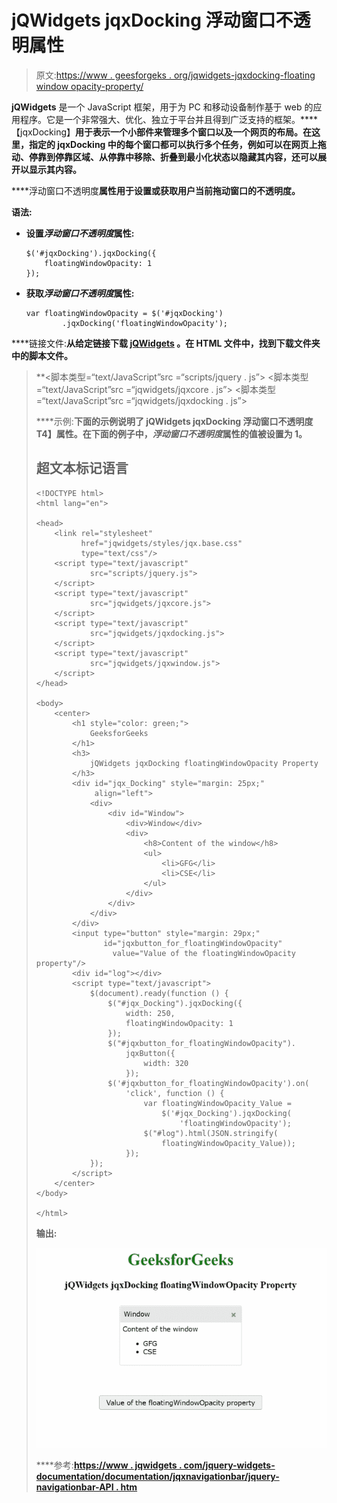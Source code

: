 # jQWidgets jqxDocking 浮动窗口不透明属性

> 原文:[https://www . geesforgeks . org/jqwidgets-jqxdocking-floating window opacity-property/](https://www.geeksforgeeks.org/jqwidgets-jqxdocking-floatingwindowopacity-property/)

**jQWidgets** 是一个 JavaScript 框架，用于为 PC 和移动设备制作基于 web 的应用程序。它是一个非常强大、优化、独立于平台并且得到广泛支持的框架。****【jqxDocking】**用于表示一个小部件来管理多个窗口以及一个网页的布局。在这里，指定的 jqxDocking 中的每个窗口都可以执行多个任务，例如可以在网页上拖动、停靠到停靠区域、从停靠中移除、折叠到最小化状态以隐藏其内容，还可以展开以显示其内容。**

****浮动窗口不透明度**属性用于设置或获取用户当前拖动窗口的不透明度。**

****语法:****

*   **设置*浮动窗口不透明度*属性:**

    ```
    $('#jqxDocking').jqxDocking({ 
        floatingWindowOpacity: 1 
    });
    ```

*   **获取*浮动窗口不透明度*属性:**

    ```
    var floatingWindowOpacity = $('#jqxDocking')
            .jqxDocking('floatingWindowOpacity');
    ```

****链接文件:**从给定链接下载 [jQWidgets](https://www.jqwidgets.com/download/) 。在 HTML 文件中，找到下载文件夹中的脚本文件。**

> <link rel="”stylesheet”" href="”jqwidgets/styles/jqx.base.css”" type="”text/css”"> **<脚本类型=“text/JavaScript”src =“scripts/jquery . js”></脚本>
> <脚本类型=“text/JavaScript”src =“jqwidgets/jqxcore . js”></脚本>
> <脚本类型=“text/JavaScript”src =“jqwidgets/jqxdocking . js”></脚本**

****示例:**下面的示例说明了 jQWidgets jqxDocking **浮动窗口不透明度**T4】属性。在下面的例子中，*浮动窗口不透明度*属性的值被设置为 1。**

## **超文本标记语言**

```
<!DOCTYPE html>
<html lang="en">

<head>
    <link rel="stylesheet" 
          href="jqwidgets/styles/jqx.base.css"
          type="text/css"/>
    <script type="text/javascript" 
            src="scripts/jquery.js">
    </script>
    <script type="text/javascript" 
            src="jqwidgets/jqxcore.js">
    </script>
    <script type="text/javascript" 
            src="jqwidgets/jqxdocking.js">
    </script>
    <script type="text/javascript" 
            src="jqwidgets/jqxwindow.js">
    </script>
</head>

<body>
    <center>
        <h1 style="color: green;">
            GeeksforGeeks
        </h1>
        <h3>
            jQWidgets jqxDocking floatingWindowOpacity Property
        </h3>
        <div id="jqx_Docking" style="margin: 25px;" 
             align="left">
            <div>
                <div id="Window">
                    <div>Window</div>
                    <div>
                        <h8>Content of the window</h8>
                        <ul>
                            <li>GFG</li>
                            <li>CSE</li>
                        </ul>
                    </div>
                </div>
            </div>
        </div>
        <input type="button" style="margin: 29px;"
               id="jqxbutton_for_floatingWindowOpacity"
                 value="Value of the floatingWindowOpacity property"/>
        <div id="log"></div>
        <script type="text/javascript">
            $(document).ready(function () {
                $("#jqx_Docking").jqxDocking({
                    width: 250,
                    floatingWindowOpacity: 1
                });
                $("#jqxbutton_for_floatingWindowOpacity").
                    jqxButton({
                        width: 320
                    });
                $('#jqxbutton_for_floatingWindowOpacity').on(
                    'click', function () {
                        var floatingWindowOpacity_Value =
                            $('#jqx_Docking').jqxDocking(
                                'floatingWindowOpacity');
                        $("#log").html(JSON.stringify(
                            floatingWindowOpacity_Value));
                    });
            });
        </script>
    </center>
</body>

</html>
```

****输出:****

**![](img/71c244b3e117aa4efd3bb8cd65a0aafb.png)**

****参考:**[https://www . jqwidgets . com/jquery-widgets-documentation/documentation/jqxnavigationbar/jquery-navigationbar-API . htm](https://www.jqwidgets.com/jquery-widgets-documentation/documentation/jqxdocking/jquery-docking-api.htm)**